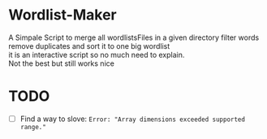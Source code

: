 # Wordlist-Maker
A Simpale Script to merge all wordlistsFiles in a given directory filter words remove duplicates and sort it to one big wordlist <br>
it is an interactive script so no much need to explain. <br>
Not the best but still works nice

# TODO
- [ ] Find a way to slove: `Error: "Array dimensions exceeded supported range."`

